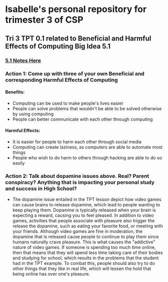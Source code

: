 # Isabelle's personal repository for trimester 3 of CSP

## Tri 3 TPT 0.1 related to Beneficial and Harmful Effects of Computing Big Idea 5.1
### [5.1 Notes Here](https://docs.google.com/document/d/1kQbh1VdSiUpJkbDKV9SwbjAjB1ji_1PBo8F3Nbozk_o/edit)
### Action 1: Come up with three of your own Beneficial and corresponding Harmful Effects of Computing
#### Benefits:
- Computing can be used to make people's lives easier
- People can solve problems that wouldn't be able to be solved otherwise by using computing
- People can better communicate with each other through computing
#### Harmful Effects:
- It is easier for people to harm each other through social media
- Computing can create laziness, as computers are able to automate most things
- People who wish to do harm to others through hacking are able to do so easily

### Action 2: Talk about dopamine issues above. Real? Parent conspiracy? Anything that is impacting your personal study and success in High School?
- The dopamine issue entailed in the TPT lesson depict how video games can cause brains to release dopamine, which lead to people wanting to keep playing them. Dopamine is typically released when your brain is expecting a reward, causing you to feel pleased. In addition to video games, activities that people associate with pleasure also trigger the release the dopamine, such as eating your favorite food, or meeting with your friends. Although video games are fine in moderation, the dopamine that is released cause people to continue to play them since humans naturally crave pleasure. This is what causes the "addictive" nature of video games. If someone is spending too much time online, then that means that they will spend less time taking care of their bodies and studying for school, which results in the problems that the student had in the TPT example. To combat this, people should also try to do other things that they like in real life, which will lessen the hold that being online has over one's pleasure.
